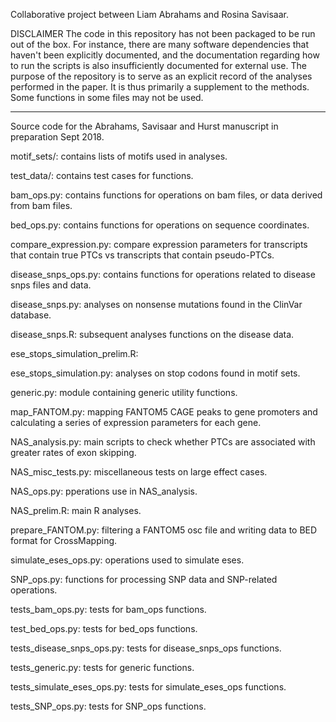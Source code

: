 Collaborative project between Liam Abrahams and Rosina Savisaar.

DISCLAIMER
The code in this repository has not been packaged to be run out of the box. For instance, there are many software dependencies that haven't been explicitly documented, and the documentation regarding how to run the scripts is also insufficiently documented for external use. The purpose of the repository is to serve as an explicit record of the analyses performed in the paper. It is thus primarily a supplement to the methods. Some functions in some files may not be used.
****************

Source code for the Abrahams, Savisaar and Hurst manuscript in preparation Sept 2018.

motif_sets/: contains lists of motifs used in analyses.

test_data/: contains test cases for functions.

bam_ops.py: contains functions for operations on bam files, or data derived from bam files.

bed_ops.py: contains functions for operations on sequence coordinates.

compare_expression.py: compare expression parameters for transcripts that contain true PTCs vs transcripts that contain pseudo-PTCs.

disease_snps_ops.py: contains functions for operations related to disease snps files and data.

disease_snps.py: analyses on nonsense mutations found in the ClinVar database.

disease_snps.R: subsequent analyses functions on the disease data.

ese_stops_simulation_prelim.R:

ese_stops_simulation.py: analyses on stop codons found in motif sets.

generic.py: module containing generic utility functions.

map_FANTOM.py: mapping FANTOM5 CAGE peaks to gene promoters and calculating a series of expression parameters for each gene.

NAS_analysis.py: main scripts to check whether PTCs are associated with greater rates of exon skipping.

NAS_misc_tests.py: miscellaneous tests on large effect cases.

NAS_ops.py: pperations use in NAS_analysis.

NAS_prelim.R: main R analyses.

prepare_FANTOM.py: filtering a FANTOM5 osc file and writing data to BED format for CrossMapping.

simulate_eses_ops.py: operations used to simulate eses.

SNP_ops.py: functions for processing SNP data and SNP-related operations.

tests_bam_ops.py: tests for bam_ops functions.

test_bed_ops.py: tests for bed_ops functions.

tests_disease_snps_ops.py: tests for disease_snps_ops functions.

tests_generic.py: tests for generic functions.

tests_simulate_eses_ops.py: tests for simulate_eses_ops functions.

tests_SNP_ops.py: tests for SNP_ops functions.
